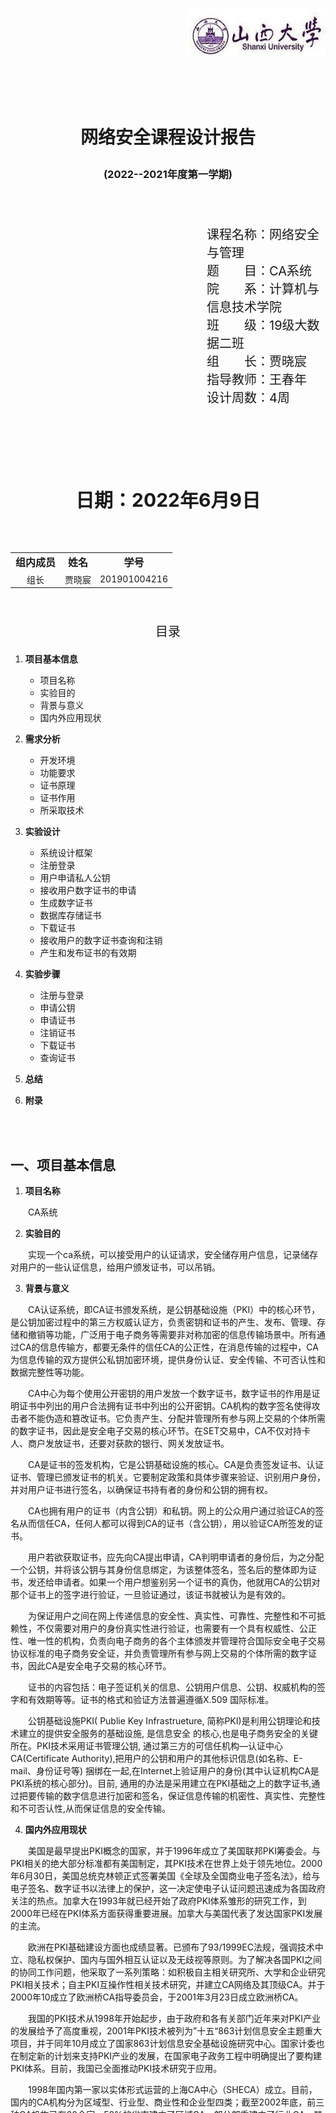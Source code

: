 <div style="margin: 500px 0 0 280px">

<br>
<br>
<br>
<br>

![alt 山西大学](1.jpg)

</div>
<br>
<br>
<br>

# <p style="text-align:center">网络安全课程设计报告</p>

### <p style="text-align:center">(2022--2021年度第一学期)</p>

<br>
<br>

<ul style="list-style-type: none;font-size: 20px;margin-left: 280px;">
    <li>课程名称：网络安全与管理</li>
    <li>题&ensp;&ensp;&ensp;&ensp;目：CA系统</li>
    <li>院&ensp;&ensp;&ensp;&ensp;系：计算机与信息技术学院</li>
    <li>班&ensp;&ensp;&ensp;&ensp;级：19级大数据二班</li>
    <li>组&ensp;&ensp;&ensp;&ensp;长：贾晓宸</li>
    <li>指导教师：王春年<br></li>
    <li>设计周数：4周<br></li>
    <li><br></li>
    <li><br></li>
    <li><br></li>
    <li><br></li>
</ul>

<p style="font-size: 30px;font-weight: bold;text-align: center">日期：2022年6月9日</p>

<br>
<br>

<div STYLE="page-break-after: always;"></div>

<table style="text-align: center;margin: auto">
    <tr style="font-size: 16px;font-weight: bold;">
        <td>组内成员</td>
        <td>姓名</td>
        <td>学号</td>
    </tr>
    <tr>
        <td>组长</td>
        <td>贾晓宸</td>
        <td>201901004216</td>
    </tr>
</table>


<div STYLE="page-break-after: always;"></div>
<br>
<br>

<p style="font-size: 20px;text-align: center">目录</p>

1. **项目基本信息**

    * 项目名称
    * 实验目的
    * 背景与意义
    * 国内外应用现状
2. **需求分析**

    * 开发环境
    * 功能要求
    * 证书原理
    * 证书作用
    * 所采取技术
3. **实验设计**

    * 系统设计框架
    * 注册登录
    * 用户申请私人公钥
    * 接收用户数字证书的申请
    * 生成数字证书
    * 数据库存储证书
    * 下载证书
    * 接收用户的数字证书查询和注销
    * 产生和发布证书的有效期
4. **实验步骤**

    * 注册与登录
    * 申请公钥
    * 申请证书
    * 注销证书
    * 下载证书
    * 查询证书

5. **总结**

6. **附录**

<div STYLE="page-break-after: always;"></div>
<br>
<br>

## 一、项目基本信息

1. **项目名称**

&ensp;&ensp;&ensp;&ensp;CA系统

2. **实验目的**

&ensp;&ensp;&ensp;&ensp;实现一个ca系统，可以接受用户的认证请求，安全储存用户信息，记录储存对用户的一些认证信息，给用户颁发证书，可以吊销。

3. **背景与意义**

&ensp;&ensp;&ensp;&ensp;CA认证系统，即CA证书颁发系统，是公钥基础设施（PKI）中的核心环节，是公钥加密过程中的第三方权威认证方，负责密钥和证书的产生、发布、管理、存储和撤销等功能，广泛用于电子商务等需要非对称加密的信息传输场景中。所有通过CA的信息传输方，都要无条件的信任CA的公正性，在消息传输的过程中，CA为信息传输的双方提供公私钥加密环境，提供身份认证、安全传输、不可否认性和数据完整性等功能。

&ensp;&ensp;&ensp;&ensp;CA中心为每个使用公开密钥的用户发放一个数字证书，数字证书的作用是证明证书中列出的用户合法拥有证书中列出的公开密钥。CA机构的数字签名使得攻击者不能伪造和篡改证书。它负责产生、分配并管理所有参与网上交易的个体所需的数字证书，因此是安全电子交易的核心环节。在SET交易中，CA不仅对持卡人、商户发放证书，还要对获款的银行、网关发放证书。

&ensp;&ensp;&ensp;&ensp;CA是证书的签发机构，它是公钥基础设施的核心。CA是负责签发证书、认证证书、管理已颁发证书的机关。它要制定政策和具体步骤来验证、识别用户身份，并对用户证书进行签名，以确保证书持有者的身份和公钥的拥有权。

&ensp;&ensp;&ensp;&ensp;CA也拥有用户的证书（内含公钥）和私钥。网上的公众用户通过验证CA的签名从而信任CA，任何人都可以得到CA的证书（含公钥），用以验证CA所签发的证书。

&ensp;&ensp;&ensp;&ensp;用户若欲获取证书，应先向CA提出申请，CA判明申请者的身份后，为之分配一个公钥，并将该公钥与其身份信息绑定，为该整体签名，签名后的整体即为证书，发还给申请者。如果一个用户想鉴别另一个证书的真伪，他就用CA的公钥对那个证书上的签字进行验证，一旦验证通过，该证书就被认为是有效的。

&ensp;&ensp;&ensp;&ensp;为保证用户之间在网上传递信息的安全性、真实性、可靠性、完整性和不可抵赖性，不仅需要对用户的身份真实性进行验证，也需要有一个具有权威性、公正性、唯一性的机构，负责向电子商务的各个主体颁发并管理符合国际安全电子交易协议标准的电子商务安全证，并负责管理所有参与网上交易的个体所需的数字证书，因此CA是安全电子交易的核心环节。

&ensp;&ensp;&ensp;&ensp;证书的内容包括：电子签证机关的信息、公钥用户信息、公钥、权威机构的签字和有效期等等。证书的格式和验证方法普遍遵循X.509 国际标准。

&ensp;&ensp;&ensp;&ensp;公钥基础设施PKI( Publie Key Infrastrueture, 简称PKI)是利用公钥理论和技术建立的提供安全服务的基础设施, 是信息安全
的核心,也是电子商务安全的关键所在。PKI技术采用证书管理公钥, 通过第三方的可信任机构—认证中心CA(Certificate Authority),把用户的公钥和用户的其他标识信息(如名称、E-mail、身份证号等)
捆绑在一起,在Internet上验证用户的身份(其中认证机构CA是PKI系统的核心部分)。目前,
通用的办法是采用建立在PKI基础之上的数字证书,通过把要传输的数字信息进行加密和签名，保证信息传输的机密性、真实性、完整性和不可否认性,从而保证信息的安全传输。

4. **国内外应用现状**

&ensp;&ensp;&ensp;&ensp;美国是最早提出PKI概念的国家，并于1996年成立了美国联邦PKI筹委会。与PKI相关的绝大部分标准都有美国制定，其PKI技术在世界上处于领先地位。2000年6月30日，美国总统克林顿正式签署美国《全球及全国商业电子签名法》，给与电子签名、数字证书以法律上的保护，这一决定使电子认证问题迅速成为各国政府关注的热点。加拿大在1993年就已经开始了政府PKI体系雏形的研究工作，到2000年已经在PKI体系方面获得重要进展。加拿大与美国代表了发达国家PKI发展的主流。

&ensp;&ensp;&ensp;&ensp;欧洲在PKI基础建设方面也成绩显著。已颁布了93/1999EC法规，强调技术中立、隐私权保护、国内与国外相互认证以及无歧视等原则。为了解决各国PKI之间的协同工作问题，他采取了一系列策略：如积极自主相关研究所、大学和企业研究PKI相关技术；自主PKI互操作性相关技术研究，并建立CA网络及其顶级CA。并于2000年10成立了欧洲桥CA指导委员会，于2001年3月23日成立欧洲桥CA。

&ensp;&ensp;&ensp;&ensp;我国的PKI技术从1998年开始起步，由于政府和各有关部门近年来对PKI产业的发展给予了高度重视，2001年PKI技术被列为”十五“863计划信息安全主题重大项目，并于同年10月成立了国家863计划信息安全基础设施研究中心。国家计委也在制定新的计划来支持PKI产业的发展，在国家电子政务工程中明确提出了要构建PKI体系。目前，我国已全面推动PKI技术研究于应用。

&ensp;&ensp;&ensp;&ensp;1998年国内第一家以实体形式运营的上海CA中心（SHECA）成立。目前，国内的CA机构分为区域型、行业型、商业性和企业型四类；截至2002年底，前三种CA机构已有60余家，58%的省市建立了区域CA，部分部委建立了行业CA。其中全国型的行业CA中心有中国金融认证中心CFCA、CTCA中国电信认证中心等。区域型CA有一定地区性，也称地区CA，如上海CA中心、广东电子商务认证中心。

## 二、需求分析

1. **开发环境**

    - 运行系统：windows10
    - 开发环境：IDEA2021.1, DataGrip2021.1.3, Java17, jQuery1.4.3, Mysql5.6.50

2. **功能要求**

    * 接受用户的提交申请，提交时候让用户自己产生公钥对;
    * 接受用户的申请，包括用户信息的表单提交，公钥的提交;
    * 在对用户实施认证的过程中，储存相应的电子文档，比如证书、营业执照的扫描文档;
    * 通过验证的给予颁发证书;
    * 用户密钥丢失时，可以吊销证书，密钥作废。

3. **证书原理**

    * 证书实际是由证书签证机关（CA）签发的对用户的公钥的认证。
        * 加密：CA认证将文字转换成不能直接阅读的形式（即密文）的过程称为加密。
        * 解密：将密文转换成能够直接阅读的文字（即明文）的过程称为解密
    * 如打算在电子文档上实现签名的目的，可使用数字签名。RSA公钥体制可实现对数字信息的数字签名，方法如下：
        *
      信息发送者用其私钥对从所传报文中提取出的特征数据（或称数字指纹）进行RSA算法操作，以保证发信人无法抵赖曾发过该信息（即不可抵赖性），同时也确保信息报文在传递过程中未被篡改（即完整性）。当信息接收者收到报文后，就可以用发送者的公钥对数字签名进行验证。
        * 在数字签名中有重要作用的数字指纹是通过一类特殊的散列函数（HASH函数）生成的。对这些HASH函数的特殊要求是：
            1. 接受的输入报文数据没有长度限制
            2. 对任何输入报文数据生成固定长度的摘要（数字指纹）输出；
            3. 从报文能方便地算出摘要；
            4. 难以对指定的摘要生成一个报文，而由该报文可以算出该指定的摘要；
            5. 两个不同的报文难以生成具有相同的摘要。

4. **证书作用**

    * 证书主要有两个作用，一个是加密通信，一个是数字签名。

        *
      加密通信是保证数据不被别人截获并且不被知道通信内容的，主要是两个层次，一个是通信双方身份确认，避免对方是冒充的，另一个是数据通过公钥加密传输和使用私钥解密。这方面常见的具体应用就是SSL和HTTPS，比如说WebSphere的管理员登陆和一些重要的登陆操作。
        *
      数字签名是用于识别签名者身份的，这个从字面就可以理解。你使用你的私钥进行签名，然后用户看到你的签名后用公钥检查，发现的确是你的数字签名，就可以了。这个常见的应用有代码发行商签名，就是签名控件的那种，邮件数字签名，电子公章等。


5. **所采取技术**

    * HTML+CSS+JavaScript
    * JDBC+MySQL
    * jQuery
    * md5加密方式
    * servlet+jsp

## 三、实验设计

1. **系统设计框架**

   &ensp;&ensp;&ensp;&ensp;首先，用户先申请自己的私人公钥，用于CA证书申请时使用。然后开始监听用户的信息传送，当用户通过验证并把用户信息和用户的公钥进行签名，然后对用户的信息进行封装加密，生成数字证书，并保留用户信息，最后就是验证数字签名。如果用户公钥丢失，用户需要验证自己的身份，通过验证才能进行挂失；如果公钥已经挂失，则挂失失败。

   ![alt 系统模块图](截图/QQ截图20220609110325.png)

   &ensp;&ensp;&ensp;&ensp;本次课程设计涉及到主界面的设计，具体的系统包括内部的程序设计以及运行界面的设计，内部的程序主要是将界面输入的数据接收，连接数据库进行用户信息的验证，以及证书的吊销；然后在后台进行用户信息的处理，包括数字签名以及封装数字证书，最后把扫描数字签名的结果放主界面显示，运行流程图如下：

   ![alt 系统运行图](截图/运行图.png)

2. **注册登录**

    * 注册
        * 用户注册需要输入用户名，密码，电子邮箱，后端自动生成创建时间与更新时间，将其数据存储到数据库
        * 用户名必须为字母+数字组合，长度5~16位
        * 密码包括数字+字母，长度5~16位，经过md5加密后存储到数据库users表中
        * 电子邮箱符合国际通用格式
    * 登录
        * 用户登录需输入用户名与密码，用户名与密码必须为同一用户，前端通过JavaScript进行密码md5加密，传输到后端，后端从数据库中提取相对应的用户信息，进行与用户输入的密码对比，如果匹配成功，则验证登录成功。

3. **用户申请私人密钥**

   用RSA算法为用户生成公钥pk.key和私钥sk.key,两者共同组成一对1024bits的RSA公私密钥对。

4. **接收用户的数字证书申请**

   申请证书页面包括一个container，其中有用户申请证书需要提交的表单。该表单包括：
    * 申请证书的用户名
    * 公钥（申请公钥时下载exe文件后自动生成的pk.key文件内容）
    * 国家
    * 州市
    * 地区
    * 组织
    * 部门
    * 姓名
    * 有效期（1年/2年/3年）
    * 邮箱

5. **生成数字证书**

   &ensp;&ensp;&ensp;&ensp;X.509是密码学里公钥证书的格式标准。X.509证书已应用在包括TLS/SSL在内的众多网络协议里，同时它也用在很多非在线应用场景里，比如电子签名服务。X.509证书里含有公钥、身份信息（比如网络主机名，组织的名称或个体名称等）和签名信息（可以是证书签发机构CA的签名，也可以是自签名）。对于一份经由可信的证书签发机构签名或者可以通过其它方式验证的证书，证书的拥有者就可以用证书及相应的私钥来创建安全的通信，对文档进行数字签名。
   另外除了证书本身功能，X.509还附带了证书吊销列表和用于从最终对证书进行签名的证书签发机构直到最终可信点为止的证书合法性验证算法。 X.509是ITU-T标准化部门基于他们之前的ASN.1定义的一套证书标准。
   证书组成结构标准用ASN.1（一种标准的语言）来进行描述. X.509 v3 数字证书结构如下：
    * 证书
        * 版本号
        * 序列号
        * 签名算法
        * 颁发者
        * 证书有效期
            * 此日期前无效
            * 此日期后无效
        * 主题
        * 主题公钥信息
            * 公钥算法
            * 主题公钥
        * 颁发者唯一身份信息
        * 主题唯一身份信息
        * ······
    * 证书签名算法
    * 数字签名
    * ----引用维基百科

6. **数据库存储证书**
7. **下载证书**

    * 下载证书页面非常简单，只需要输入要下载的证书序列号，就可以从浏览器获取相应的证书文件。
8. **接收用户的数字证书查询和注销**

   查询证书页面包括一个container，其中有用户查询证书需要提交的表单。该表单包括
    * 证书申请者的用户名 端展示提供了证书的序列号、姓名、组织、证书有效期、证书有效期止信息，并提供了一个下载链接，单机该链接可以直接获取到该证书文件。

   注销证书页面包括一个container，其中有用户注销证书需要提交的表单。该表单包括
    * 证书申请者的用户名
    * 撤销证书页面也非常简单，只需要输入要下载的证书序列号，并且输入相应的撤销身份验证密码，就可以成功撤销该证书。证书被撤销后不会从证书库中删除，但会加入到 CRL 库中。
    *
    撤销身份验证密码指的是证书在申请时，正在操作的用户的登录密码。这样设计虽然比较简单，但是限制了撤销权限，将撤销功能与用户登录状态相关联，由于证书序列号是（对所有人）可见的，所以限制请求者只有知道证书申请时的登录密码，才可以撤销成功。

## 四、实验步骤

1. **注册与登录**

   ![alt 登录](截图/登录.png)

   &ensp;&ensp;&ensp;&ensp;通过JavaScript验证对输入的用户名与密码进行简单核验，密码再通过md5加密，传输给后端，后端调用数据库进行用户名与密码查询，若查询的数据一致，则登录，否则无法登录。

   ![alt 登陆失败1](截图/登陆失败1.png)

   <a>用户名或密码为空</a>

   ![alt 登陆失败2](截图/登陆失败2.png)

   用户名或密码错误

   ![alt 注册](截图/注册.png)

   &ensp;&ensp;&ensp;&ensp;通过JavaScript验证对输入的用户名，密码，电子邮箱进行简单核验，密码再通过md5加密，传输给后端，后端调用数据库对其信息进行存储。

   ```java
        登录核心代码
        @WebServlet("/loginServlet")
        public class LoginServlet extends HttpServlet {
            DbUtil dbUtil = new DbUtil();
            LoginDao loginDao = new LoginDao();
            @Override
            protected void doPost(HttpServletRequest request, HttpServletResponse response) 
                throws ServletException, IOException {
                request.setCharacterEncoding("utf-8");
                //设置返回类型为json，字符集为utf-8
                response.addHeader("content-type", "text/json;charset=utf-8");
                HttpSession session = request.getSession();
                String username = request.getParameter("username");
                String password = request.getParameter("password");
                System.out.println(username);
                System.out.println("joker468=" + password);
                if (StringUtil.isEmpty(username) || StringUtil.isEmpty(password)) {
                    request.setAttribute("error", "用户名或密码为空！");
                    request.getRequestDispatcher("login.jsp").forward(request, response);
                    return;
                }
                User user = new User(username, password);
                Connection connection = null;
                try {
                    connection = dbUtil.getConnection();
                    User queryUser = loginDao.login(connection, user);
                    if (queryUser == null) {
                    request.setAttribute("LoginError", "用户名或密码错误！");
                    // 服务器跳转
                    request.getRequestDispatcher("login.jsp").forward(request, response);
                    } else {
                        session.setAttribute("currentUser", queryUser);
                        session.setAttribute("username", username);
                        request.getRequestDispatcher("information.jsp").forward(request, response);
                    }
                } catch (Exception e) {
                    e.printStackTrace();
                }
            }
        }
        
        注册核心代码
        @WebServlet(name = "RegistServlet", value = "/RegistServlet")
        public class RegistServlet extends HttpServlet {
            DbUtil dbUtil = new DbUtil();
            RegistDao registDao = new RegistDao();
            Md5Util md5Util = new Md5Util();
            @Override
            protected void doGet(HttpServletRequest request, HttpServletResponse response) 
            throws ServletException, IOException {
                this.doPost(request, response);
            }
            @Override
            protected void doPost(HttpServletRequest request, HttpServletResponse response) 
            throws IOException {
                request.setCharacterEncoding("utf-8");
                //设置返回类型为json，字符集为utf-8
                response.addHeader("content-type", "text/json;charset=utf-8");
                String username = request.getParameter("username");
                String password = request.getParameter("password");
                password = md5Util.getMd5ofStr(password);
                System.out.println(password);
                String email = request.getParameter("email");
                String created_at = DateUtil.formatDate(new Date(), "yyyy-MM-dd HH:mm:ss");
                String update_at = DateUtil.formatDate(new Date(), "yyyy-MM-dd HH:mm:ss");
                String deleted_at = DateUtil.formatDate(new Date(), "yyyy-MM-dd HH:mm:ss");
                User user = new User(created_at, update_at, deleted_at, username, password, email, "0");
                Connection connection;
                try {
                    connection = dbUtil.getConnection();
                    if (registDao.regist(connection, user)) {
                    out.println("添加成功，三秒后返回登陸頁面");
                    response.setHeader("refresh", "3;url= login.jsp");
                    }
                } catch (Exception e) {
                    e.printStackTrace();
                }
            }
        }

   ```

2. **申请公钥**

   ![alt 申请公钥](截图/申请密钥.png)

   ![alt 公钥](截图/公钥.png)

   &ensp;&ensp;&ensp;&ensp;点击密钥生成器后，马上从浏览器获取一个genkey.exe文件，运行该可执行程序将在与该文件所在路径同级的目录下生成两个文件pk.key和sk.key。前者为公钥文件，后者为私钥文件，两者共同组成一对
   1024bits 的 RSA 公私密钥对。

```java
核心代码
@WebServlet(name = "DownloadServlet", value = "/DownloadServlet")
public class DownloadServlet extends HttpServlet {
   @Override
   protected void doPost(HttpServletRequest request, HttpServletResponse response) throws IOException {
      String filename = request.getParameter("filename");
      System.out.println(filename);
      ServletContext servletContext = this.getServletContext();
      String file_path = servletContext.getRealPath("download/" + filename);
      String mimeType = servletContext.getMimeType(file_path);
      System.out.println(file_path);
      response.setHeader("content-type", mimeType);
      response.setHeader("content-disposition", "attachment;filename=" + filename);
      FileInputStream fileInputStream = new FileInputStream(file_path);
      ServletOutputStream servletOutputStream = response.getOutputStream();
      byte[] buff = new byte[1024 * 8];
      int len;
      while ((len = fileInputStream.read(buff)) != -1) {
         servletOutputStream.write(buff, 0, len);
      }
      fileInputStream.close();
   }

   @Override
   protected void doGet(HttpServletRequest request, HttpServletResponse response) 
           throws ServletException, IOException {
      this.doPost(request, response);
   }
}
```

3. **申请证书**

   ![alt 申请证书](截图/申请证书.png)

   &ensp;&ensp;&ensp;&ensp;用户为其输入各种信息，信息加密传输到后台，与公钥配合进行解密，生成数字证书，并返回一个证书序列号，用户可以根据该证书序列号进行下载或者注销。

    

4. **注销证书**

    ![alt 注销证书](截图/注销证书.png)

    &ensp;&ensp;&ensp;&ensp;撤销证书页面也非常简单，只需要输入要下载的证书序列号，并且输入相应的撤销身份验证密码，就可以成功撤销该证书。证书被撤销后不会从证书库中删除，但会加入到 CRL 库中。

    &ensp;&ensp;&ensp;&ensp;撤销身份验证密码指的是证书在申请时，正在操作的用户的登录密码。这样设计虽然比较简单，但是限制了撤销权限，将撤销功能与用户登录状态相关联，由于证书序列号是（对所有人）可见的，所以限制请求者只有知道证书申请时的登录密码，才可以撤销成功。

    ```java    
   注销证书核心代码
   protected void doPost(HttpServletRequest request, HttpServletResponse response) 
            throws ServletException, IOException {
        request.setCharacterEncoding("utf-8");
        CertificateDao certificateDao = new CertificateDao();
        String serial_number = request.getParameter("serial_number");
        String revoke_pwd = request.getParameter("revoke_pwd");
        String sign_serial_number = request.getParameter("sign_serial_number");
        String sign_revoke_pwd = request.getParameter("sign_revoke_pwd");
        PrivateKey privateKey;
        try {
            privateKey =
                    Ende.loadPrivateKeyByStr("MIICeQIBADANBgkqhkiG9w0BAQEFAASCAmMwggJfAgEA" +
                            "AoGBAKIRy1Ayqp5COdLW9ToFc5pVOGFqdRw5PruPOLDbk25VQoQeNmCzX3g47PkhnTD1" +
                            "Qa3Ofn2ikHDLfb3lQpv2vZAsxdMVaHzzN5nsoXgss16ydiHDLQwheSdvqXGcnsN+fPk" +
                            "r6+AYl3Q7QuZNQkND7GeWCmSHvHaNWsMmCVxTkzRpAgMBAAECgYEAimdFyEwsdpA5z" +
                            "zsxGoaTTaYfStnd/udIEmZh1G7/fYakEi225GfqTMHYZXz2P1wC5cnlLadJUHoG/M" +
                            "cvVf+lq3+6ph2pA6wHI4bvMSPS9SoLkcLNiggcqAKnySu2X9ZNCEza+NGMj726Ixs" +
                            "yxB7+3PCzSfiiwzv3JvxkyA614AECQQDen/yaEpO0F+mh4aQe6e9pj2xjJuLb7so" +
                            "oDDFOJaotxnY/1aaNdongbqA2j7HeBf6isv19F+w+nWKWXLVoOTQBAkEAul3Hsm" +
                            "FH5z8fwiv+B9AGrK6vfbadBqlTeK1gMxqDPDUuDMNbW4rPRlCXEBaoUMSFRDFNM" +
                            "rfFPejnn5tu1pzgaQJBANvj8kDMcI/FvsJieRT/w7XkMA6PbiwF5C9CO8EQetLT" +
                            "4CCVCvlXSEAhhKXfsLO4ABb77F0OsA34rlQOJjBXsAECQQCS+cS07D2NpN3B/3n" +
                            "O5YNuCjICfdMm3sEiqfD1PJKFGBeiHytcbYN8G7CXEpdZYzMKjaspNX8LjTOmTy" +
                            "nBfWUJAkEAtWOybjlu0zLSiC3gTTyK1Q+aS1eLji/a9l/XdG7L9dQ0fEpfB8XTt" +
                            "UQdmmt3vDAe3qwyV5t/vJkfZOrHY+yIYg==");
            serial_number =
                    new String(Ende.decrypt((RSAPrivateKey) privateKey
                            , Base64.getDecoder().decode(serial_number)), "utf-8");
            revoke_pwd =
                    new String(Ende.decrypt((RSAPrivateKey) privateKey
                            , Base64.getDecoder().decode(revoke_pwd)), "utf-8");
        } catch (Exception e) {
            e.printStackTrace();
        }
        if (!SHADigest.getDigest(serial_number).equalsIgnoreCase(sign_serial_number)
                || !SHADigest.getDigest(revoke_pwd).equalsIgnoreCase(sign_revoke_pwd)) {
            request.setAttribute("msg", "消息已损坏！请报警！");
            request.getRequestDispatcher("revoke_cer.jsp").forward(request, response);
            return;
        }
        String username = request.getSession().getAttribute("username").toString();
        LoginDao userDao = new LoginDao();
        User presentUser = new User();
        DbUtil dbUtil = new DbUtil();
        Connection connection = null;
        try {
            connection = dbUtil.getConnection();
        } catch (Exception e) {
            e.printStackTrace();
        }
        presentUser.setUsername(username);
        presentUser.setPassword(revoke_pwd);
        try {
            if (userDao.login(connection, presentUser) != null) {
                request.setAttribute("msg", "撤销身份验证密码错误！请您确认登录信息后输入正确的验证密码！");
                request.getRequestDispatcher("cancel_the_certificate.jsp").forward(request, response);
                return;
            }
        } catch (Exception e) {
            e.printStackTrace();
        }
        String[] revoke_msg = certificateDao.revoke(serial_number);
        if (revoke_msg != null) {
            request.setAttribute("msg", "此证书已被成功撤销！");
            List<Mycrl> crlList = certificateDao.getCrl();
            ServletContext servletContext = this.getServletContext();
            String file_path = servletContext.getRealPath("/download");
            File file = new File(file_path);
            if (!file.exists()) {
                file.mkdir();
            }
            String file_name = file_path + "/" + "crl.xml";
            file = new File(file_name);
            FileWriter fileWriter = new FileWriter(file);
            BufferedWriter bufferedWriter = new BufferedWriter(fileWriter);
            bufferedWriter.write("<?xml version='1.0' encoding='gbk'?>");
            bufferedWriter.write("<crls>\n");
            for (Mycrl mycrl : crlList) {
                bufferedWriter.write("<crl>\n");
                bufferedWriter.write(
                        "<serial_number>" + mycrl.getSerial_number() + "</serial_number>\n");
                bufferedWriter.write(
                        "<organization>" + mycrl.getOrganization() + "</organization" + ">\n");
                bufferedWriter.write("<start_time>" + mycrl.getStart_time() + "</start_time>\n");
                bufferedWriter.write("<end_time>" + mycrl.getEnd_time() + "</end_time>\n");
                bufferedWriter.write("</crl>\n");
                bufferedWriter.flush();
            }
            bufferedWriter.write("</crls>\n");
            bufferedWriter.close();
            fileWriter.close();
            request.setAttribute("serial_number", serial_number);
            request.setAttribute("organization", revoke_msg[1]);
            request.getRequestDispatcher("revoke_result.jsp").forward(request, response);
        } else {
            request.setAttribute("msg", "此证书不存在或已失效！");
            request.getRequestDispatcher("revoke_cer.jsp").forward(request, response);
            return;
        }
    }```

5. **下载证书**

    ![alt 下载证书](截图/下载证书.png)

&ensp;&ensp;&ensp;&ensp;通过前面获取的证书序列号与登陆密码进行证书下载    
   
   ```java
    下载证书核心代码
   @WebServlet(name = "DownloadCerServlet", value = "/DownloadCerServlet")
    public class DownloadCerServlet extends HttpServlet {

    @Override
    protected void doPost(HttpServletRequest request, HttpServletResponse response) 
            throws ServletException, IOException {
        String serial_number = request.getParameter("serial_number");
        System.out.println(serial_number);
        CertificateDao certificateDao = new CertificateDao();
        String filePath = certificateDao.getFilePath(serial_number);
        if (filePath == null) {
            request.setAttribute("msg", "此证书不存在！");
            request.getRequestDispatcher("download.jsp").forward(request, response);
            return;
        }
        String filename = serial_number + ".mycer";
        ServletContext servletContext = this.getServletContext();
        //        String mimeType = servletContext.getMimeType(file_path);
        response.setHeader("content-type", "application/octet-stream");
        response.setHeader("content-disposition", "attachment;filename=" + filename);
        FileInputStream fileInputStream = new FileInputStream(filePath);
        ServletOutputStream servletOutputStream = response.getOutputStream();
        byte[] buff = new byte[1024 * 8];
        int len = 0;
        while ((len = fileInputStream.read(buff)) != -1) {
            servletOutputStream.write(buff, 0, len);
        }
        fileInputStream.close();
    }

    @Override
    protected void doGet(HttpServletRequest request, HttpServletResponse response) 
            throws ServletException, IOException {
        this.doPost(request, response);
    }
}
```

6. **查询证书**
    
    ![alt 查询证书](截图/证书申请.png)    

    ```java
   查询证书核心代码
   protected void doPost(HttpServletRequest request, HttpServletResponse response) 
   throws ServletException, IOException {
        CertificateDao certificateDao = new CertificateDao();
        int everyPage = 1;
        int totalCount = certificateDao.getCount();
        String scurrentPage = request.getParameter("currentPage");
        int currentPage = 1;
        if (scurrentPage == null) {
            currentPage = 1;
        } else {
            currentPage = Integer.parseInt(scurrentPage);
        }
        Page page = PageUtil.createPage(everyPage, totalCount, currentPage);
        List<CertItem> certItems = certificateDao.getCerByPage(page);
        System.out.println(page.toString());
        request.setAttribute("page", page);
        request.setAttribute("certItems", certItems);
        request.getRequestDispatcher("information.jsp").forward(request, response);
    }```

7. **证书设计**

   &ensp;&ensp;&ensp;&ensp;X.509是密码学里公钥证书的格式标准。X.509证书已应用在包括TLS/SSL在内的众多网络协议里，同时它也用在很多非在线应用场景里，比如电子签名服务。X.509证书里含有公钥、身份信息（比如网络主机名，组织的名称或个体名称等）和签名信息（可以是证书签发机构CA的签名，也可以是自签名）。对于一份经由可信的证书签发机构签名或者可以通过其它方式验证的证书，证书的拥有者就可以用证书及相应的私钥来创建安全的通信，对文档进行数字签名。 另外除了证书本身功能，X.509还附带了证书吊销列表和用于从最终对证书进行签名的证书签发机构直到最终可信点为止的证书合法性验证算法。 X.509是ITU-T标准化部门基于他们之前的ASN.1定义的一套证书标准。
   * 参考X.509证书结构，设计自己的证书结构如下：

   * 序列号（Serial Number: ）——以当前时间为前缀的组织机构名称（如，20191222091200HIT）的16进制md5散列值。
   * 签名算法(Sign Algorithm: )——sha1RSA
   * 签名哈希算法(Encrypt Algorithm: )——sha256
   * 颁发者——GothamCityTrust RSA CA 2019, www.tofushen.com, Gotham City Trust, CN
   * 有效期从(Valid Time From: )——当前日期，如2019年12月21日 21:32:00
   * 到(Valid Time To: )——当前日期向后（1年/2年/3年），如2022年12月21日 21:32:00
   * 使用者(User: )——组织机构名
   * 公钥(Public Key: )——公钥文件字串
   * 签名(Sign: )——公钥文件字串的签名值，使用sha1RSA算法哈希，RSA算法加密，CA私钥加密。

   * 证书文件内容为文本形式，文件格式为.mycer。

   * 因为证书的申请要和登录者信息相关联，所以在数据库中存储的证书申请信息如下：

     * 用户名
     * 序列号
     * 组织
     * 文件路径（用于下载证书）
     * 有效期起
     * 有效期止
     * 法人姓名
     * 经办人姓名
     * 经办人邮箱

## 五、总结

&ensp;&ensp;&ensp;&ensp;本次网络安全与管理课程设计，加强了自己的动手能力，从最开始的选题，到构思设计框架，再到后期的一步一步实现功能，逐渐完成具有下载，申请，注销，查询等具有基本功能的CA系统。

&ensp;&ensp;&ensp;&ensp;此次课程设计当中，遇到的最大的困难就是加密传输信息，对于公钥与私钥的结构不熟悉，RSA消息加密传输的一些不理解。

&ensp;&ensp;&ensp;&ensp;在完成此次的课程设计后，对这些问题有了基本的理解，能基本了解他们的的工作原理。

## 六、附录

1. https://zh.wikipedia.org/wiki/X.509 “X.509，维基百科”
2. https://blog.csdn.net/wangliang369/article/details/83792116 “jsp 实现分页操作”
3. https://blog.csdn.net/ayang1986/article/details/80810072 “CA认证简单介绍与工作流程”
4. https://www.cnblogs.com/demodashi/p/8458113.html “Java使用RSA加密解密签名及校验”
5. https://www.jianshu.com/p/c65fa3af1c01 “PKI/CA工作原理及架
6. https://blog.csdn.net/ayang1986/article/details/80810072 “CA认证简单介绍与工作流程”
7. https://www.cnblogs.com/raphael1982/p/8012634.html “用户名、密码等15个常用的js正则表达式”